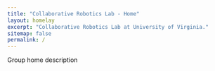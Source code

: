 ```yaml
---
title: "Collaborative Robotics Lab - Home"
layout: homelay
excerpt: "Collaborative Robotics Lab at University of Virginia."
sitemap: false
permalink: /
---
```



Group home description

